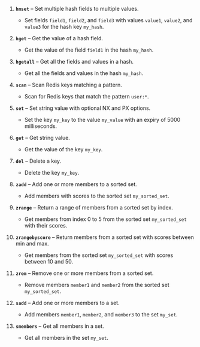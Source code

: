 1. **`hmset`** – Set multiple hash fields to multiple values.

    - Set fields `field1`, `field2`, and `field3` with values `value1`, `value2`, and `value3` for the hash key `my_hash`.

2. **`hget`** – Get the value of a hash field.

    - Get the value of the field `field1` in the hash `my_hash`.

3. **`hgetall`** – Get all the fields and values in a hash.

    - Get all the fields and values in the hash `my_hash`.

4. **`scan`** – Scan Redis keys matching a pattern.

    - Scan for Redis keys that match the pattern `user:*`.

5. **`set`** – Set string value with optional NX and PX options.

    - Set the key `my_key` to the value `my_value` with an expiry of 5000 milliseconds.

6. **`get`** – Get string value.

    - Get the value of the key `my_key`.

7. **`del`** – Delete a key.

    - Delete the key `my_key`.

8. **`zadd`** – Add one or more members to a sorted set.

    - Add members with scores to the sorted set `my_sorted_set`.

9. **`zrange`** – Return a range of members from a sorted set by index.

    - Get members from index 0 to 5 from the sorted set `my_sorted_set` with their scores.

10. **`zrangebyscore`** – Return members from a sorted set with scores between min and max.

    - Get members from the sorted set `my_sorted_set` with scores between 10 and 50.

11. **`zrem`** – Remove one or more members from a sorted set.

    - Remove members `member1` and `member2` from the sorted set `my_sorted_set`.

12. **`sadd`** – Add one or more members to a set.

    - Add members `member1`, `member2`, and `member3` to the set `my_set`.

13. **`smembers`** – Get all members in a set.

    - Get all members in the set `my_set`.

